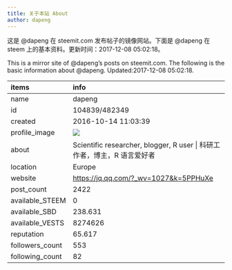 ```yaml
---
title: 关于本站 About
author: dapeng
---
```


这是 @dapeng 在 steemit.com 发布帖子的镜像网站。下面是 @dapeng 在 steem 上的基本资料。更新时间：2017-12-08 05:02:18。

This is a mirror site of @dapeng’s posts on steemit.com. The following is the basic information about @dapeng. Updated:2017-12-08 05:02:18.



|items           |info                                                                                    |
|:---------------|:---------------------------------------------------------------------------------------|
|name            |dapeng                                                                                  |
|id              |104839/482349                                                                           |
|created         |2016-10-14 11:03:39                                                                     |
|profile_image   |![](http://0.gravatar.com/avatar/6fe1d4ffad212efc7985ecdd4ef9ef77?s=44&d=monsterid&r=g) |
|about           |Scientific researcher, blogger, R user &#124;  科研工作者，博主，R 语言爱好者           |
|location        |Europe                                                                                  |
|website         |https://jq.qq.com/?_wv=1027&k=5PPHuXe                                                   |
|post_count      |2422                                                                                    |
|available_STEEM |0                                                                                       |
|available_SBD   |238.631                                                                                 |
|available_VESTS |8274626                                                                                 |
|reputation      |65.617                                                                                  |
|followers_count |553                                                                                     |
|following_count |82                                                                                      |
